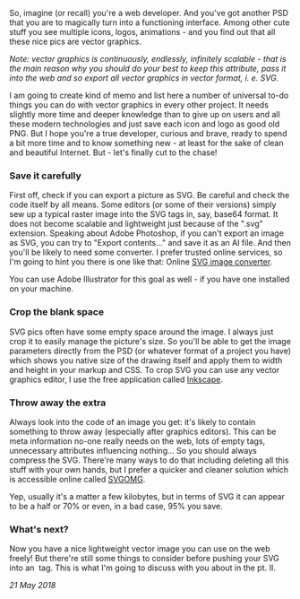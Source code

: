 So, imagine (or recall) you're a web developer. And you've got another PSD that you are to magically turn into a functioning interface. Among other cute stuff you see multiple icons, logos, animations - and you find out that all these nice pics are vector graphics.

*Note: vector graphics is continuously, endlessly, infinitely scalable - that is the main reason why you should do your best to keep this attribute, pass it into the web and so export all vector graphics in vector format, i. e. SVG.*

I am going to create kind of memo and list here a number of universal to-do things you can do with vector graphics in every other project. It needs slightly more time and deeper knowledge than to give up on users and all these modern technologies and just save each icon and logo as good old PNG. But I hope you're a true developer, curious and brave, ready to spend a bit more time and to know something new - at least for the sake of clean and beautiful Internet. But - let's finally cut to the chase!

### Save it carefully

First off, check if you can export a picture as SVG. Be careful and check the code itself by all means. Some editors (or some of their versions) simply sew up a typical raster image into the SVG tags in, say, base64 format. It does not become scalable and lightweight just because of the ".svg" extension. Speaking about Adobe Photoshop, if you can't export an image as SVG, you can try to "Export contents..." and save it as an AI file. And then you'll be likely to need some converter. I prefer trusted online services, so I'm going to hint you there is one like that: Online <a href="https://image.online-convert.com/convert-to-svg" target="_blank">SVG image converter</a>.

You can use Adobe Illustrator for this goal as well - if you have one installed on your machine.

### Crop the blank space

SVG pics often have some empty space around the image. I always just crop it to easily manage the picture's size. So you'll be able to get the image parameters directly from the PSD (or whatever format of a project you have) which shows you native size of the drawing itself and apply them to width and height in your markup and CSS. To crop SVG you can use any vector graphics editor, I use the free application called <a href="https://inkscape.org/en/" target="_blank">Inkscape</a>.

### Throw away the extra

Always look into the code of an image you get: it's likely to contain something to throw away (especially after graphics editors). This can be meta information no-one really needs on the web, lots of empty tags, unnecessary attributes influencing nothing... So you should always compress the SVG. There're many ways to do that including deleting all this stuff with your own hands, but I prefer a quicker and cleaner solution which is accessible online called <a href="https://jakearchibald.github.io/svgomg/" target="_blank">SVGOMG</a>.

Yep, usually it's a matter a few kilobytes, but in terms of SVG it can appear to be a half or 70% or even, in a bad case, 95% you save.

### What's next?

Now you have a nice lightweight vector image you can use on the web freely! But there're still some things to consider before pushing your SVG into an <img> tag. This is what I'm going to discuss with you about in the pt. II.

*21 May 2018*
